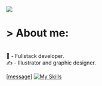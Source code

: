 <img src='https://media.discordapp.net/attachments/315674918664536065/1258739908919562241/68747470733a2f2f7265732e636c6f7564696e6172792e636f6d2f7375706572666f6c696f2f696d6167652f75706c6f61642f76313632303638393937392f3638373437343730373333613266326636393265373036393665363936643637326536333666366432663666.gif?ex=66892464&is=6687d2e4&hm=66c161556852b867cfdb5fd133b2bba0a2fd51c19d14434f32cb9eed3da7b9a0&=&width=959&height=366'>

<h1> > About me: </h1>
<br>
💪 - Fullstack developer. <br>
✍️ - Illustrator and graphic designer.


[[message](https://nodejs-serverless-function-express-ex8e6ulrn.vercel.app/api/hello)]
[![My Skills](https://skillicons.dev/icons?i=js,html,css,wasm)](https://skillicons.dev)
